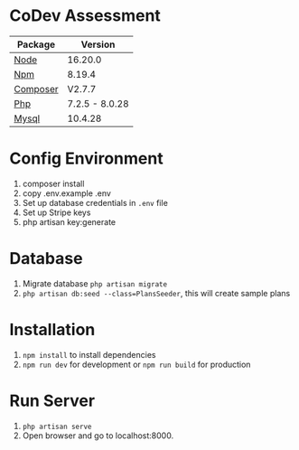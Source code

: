 # CoDev Assessment
Package | Version
--- | ---
[Node](https://nodejs.org/en/) | 16.20.0
[Npm](https://nodejs.org/en/)  | 8.19.4
[Composer](https://getcomposer.org/)  | V2.7.7
[Php](https://www.php.net/)  | 7.2.5 - 8.0.28
[Mysql](https://www.mysql.com/)  |10.4.28

# Config Environment
1. composer install
2. copy .env.example .env
3. Set up database credentials in  ```.env``` file
4. Set up Stripe keys
5. php artisan key:generate
# Database
1. Migrate database ```php artisan migrate```
2. ```php artisan db:seed --class=PlansSeeder```, this will create sample plans
# Installation
1. ```npm install``` to install dependencies
2. ```npm run dev``` for development or ```npm run build``` for production
# Run Server
1. ```php artisan serve```
2. Open browser and go to localhost:8000.
